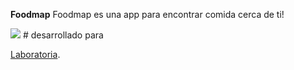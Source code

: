 **Foodmap**
Foodmap es una app para encontrar comida cerca de ti!

<img src="https://images.unsplash.com/photo-1490645935967-10de6ba17061?ixlib=rb-0.3.5&ixid=eyJhcHBfaWQiOjEyMDd9&s=e0245bb4e87077312cc3d102e68c1efd&auto=format&fit=crop&w=735&q=80">
# desarrollado para

[Laboratoria](http://www.laboratoria.la/).